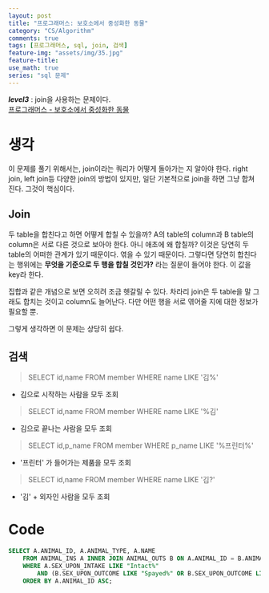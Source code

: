 ```yaml
---
layout: post
title: "프로그래머스: 보호소에서 중성화한 동물"
category: "CS/Algorithm"
comments: true
tags: [프로그래머스, sql, join, 검색]
feature-img: "assets/img/35.jpg"
feature-title:
use_math: true
series: "sql 문제"
---
```


**_level3_** : join을 사용하는 문제이다.  
[프로그래머스 - 보호소에서 중성화한 동물](https://programmers.co.kr/learn/courses/30/lessons/59045)

# 생각

이 문제를 풀기 위해서는, join이라는 쿼리가 어떻게 돌아가는 지 알아야 한다. right join, left join등 다양한 join의 방법이 있지만, 일단 기본적으로 join을 하면 그냥 합쳐진다. 그것이 핵심이다.

## Join

두 table을 합친다고 하면 어떻게 합칠 수 있을까? A의 table의 column과 B table의 column은 서로 다른 것으로 보아야 한다. 아니 애초에 왜 합칠까? 이것은 당연히 두 table의 어떠한 관계가 있기 때문이다. 엮을 수 있기 때문이다. 그렇다면 당연히 합친다는 행위에는 **무엇을 기준으로 두 행을 합칠 것인가?** 라는 질문이 들어야 한다. 이 값을 key라 한다.

집합과 같은 개념으로 보면 오히려 조금 헷갈릴 수 있다. 차라리 join은 두 table을 말 그래도 합치는 것이고 column도 늘어난다. 다만 어떤 행을 서로 엮어줄 지에 대한 정보가 필요할 뿐.

그렇게 생각하면 이 문제는 상당히 쉽다.

## 검색

> SELECT id,name FROM member WHERE name LIKE '김%'

- 김으로 시작하는 사람을 모두 조회

> SELECT id,name FROM member WHERE name LIKE '%김'

- 김으로 끝나는 사람을 모두 조회

> SELECT id,p_name FROM member WHERE p_name LIKE '%프린터%'

- '프린터' 가 들어가는 제품을 모두 조회

> SELECT id,name FROM member WHERE name LIKE '김?'

- '김' + 외자인 사람을 모두 조회

# Code

```sql
SELECT A.ANIMAL_ID, A.ANIMAL_TYPE, A.NAME
    FROM ANIMAL_INS A INNER JOIN ANIMAL_OUTS B ON A.ANIMAL_ID = B.ANIMAL_ID
    WHERE A.SEX_UPON_INTAKE LIKE "Intact%"
        AND (B.SEX_UPON_OUTCOME LIKE "Spayed%" OR B.SEX_UPON_OUTCOME LIKE "Neutered%")
    ORDER BY A.ANIMAL_ID ASC;
```

